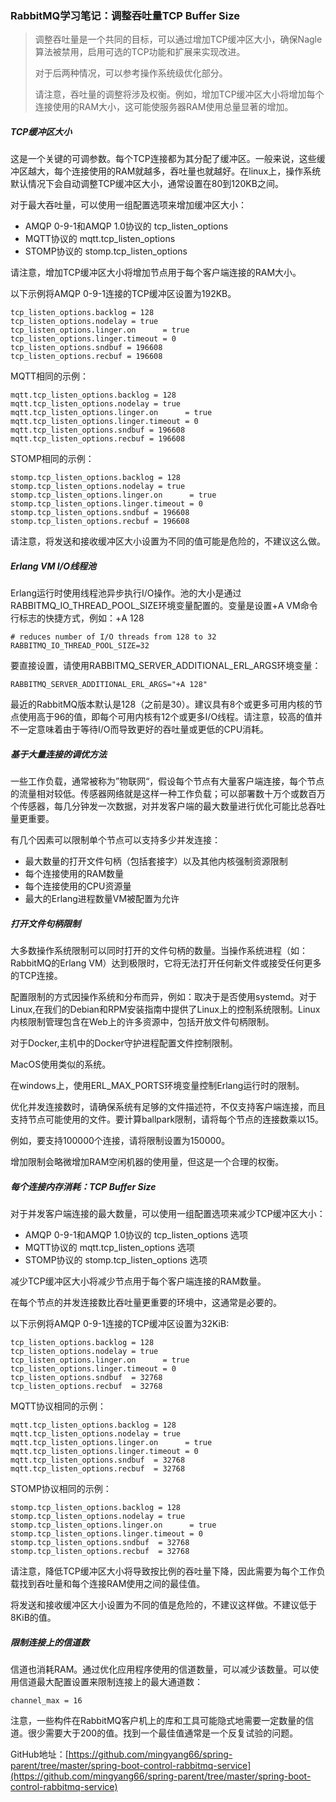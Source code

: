 ### RabbitMQ学习笔记：调整吞吐量TCP Buffer Size

> 调整吞吐量是一个共同的目标，可以通过增加TCP缓冲区大小，确保Nagle算法被禁用，启用可选的TCP功能和扩展来实现改进。
>
> 对于后两种情况，可以参考操作系统级优化部分。
>
> 请注意，吞吐量的调整将涉及权衡。例如，增加TCP缓冲区大小将增加每个连接使用的RAM大小，这可能使服务器RAM使用总量显著的增加。

##### TCP缓冲区大小

这是一个关键的可调参数。每个TCP连接都为其分配了缓冲区。一般来说，这些缓冲区越大，每个连接使用的RAM就越多，吞吐量也就越好。在linux上，操作系统默认情况下会自动调整TCP缓冲区大小，通常设置在80到120KB之间。

对于最大吞吐量，可以使用一组配置选项来增加缓冲区大小：

- AMQP 0-9-1和AMQP 1.0协议的 tcp_listen_options
- MQTT协议的 mqtt.tcp_listen_options
- STOMP协议的 stomp.tcp_listen_options

请注意，增加TCP缓冲区大小将增加节点用于每个客户端连接的RAM大小。

以下示例将AMQP 0-9-1连接的TCP缓冲区设置为192KB。

```
tcp_listen_options.backlog = 128
tcp_listen_options.nodelay = true
tcp_listen_options.linger.on      = true
tcp_listen_options.linger.timeout = 0
tcp_listen_options.sndbuf = 196608
tcp_listen_options.recbuf = 196608
```

MQTT相同的示例：

```
mqtt.tcp_listen_options.backlog = 128
mqtt.tcp_listen_options.nodelay = true
mqtt.tcp_listen_options.linger.on      = true
mqtt.tcp_listen_options.linger.timeout = 0
mqtt.tcp_listen_options.sndbuf = 196608
mqtt.tcp_listen_options.recbuf = 196608
```

STOMP相同的示例：

```
stomp.tcp_listen_options.backlog = 128
stomp.tcp_listen_options.nodelay = true
stomp.tcp_listen_options.linger.on      = true
stomp.tcp_listen_options.linger.timeout = 0
stomp.tcp_listen_options.sndbuf = 196608
stomp.tcp_listen_options.recbuf = 196608
```

请注意，将发送和接收缓冲区大小设置为不同的值可能是危险的，不建议这么做。

##### Erlang VM I/O线程池

Erlang运行时使用线程池异步执行I/O操作。池的大小是通过RABBITMQ_IO_THREAD_POOL_SIZE环境变量配置的。变量是设置+A
VM命令行标志的快捷方式，例如：+A 128

```
# reduces number of I/O threads from 128 to 32
RABBITMQ_IO_THREAD_POOL_SIZE=32
```

要直接设置，请使用RABBITMQ_SERVER_ADDITIONAL_ERL_ARGS环境变量：

```
RABBITMQ_SERVER_ADDITIONAL_ERL_ARGS="+A 128"
```

最近的RabbitMQ版本默认是128（之前是30）。建议具有8个或更多可用内核的节点使用高于96的值，即每个可用内核有12个或更多I/O线程。请注意，较高的值并不一定意味着由于等待I/O而导致更好的吞吐量或更低的CPU消耗。

##### 基于大量连接的调优方法

一些工作负载，通常被称为”物联网“，假设每个节点有大量客户端连接，每个节点的流量相对较低。传感器网络就是这样一种工作负载；可以部署数十万个或数百万个传感器，每几分钟发一次数据，对并发客户端的最大数量进行优化可能比总吞吐量更重要。

有几个因素可以限制单个节点可以支持多少并发连接：

- 最大数量的打开文件句柄（包括套接字）以及其他内核强制资源限制
- 每个连接使用的RAM数量
- 每个连接使用的CPU资源量
- 最大的Erlang进程数量VM被配置为允许

##### 打开文件句柄限制

大多数操作系统限制可以同时打开的文件句柄的数量。当操作系统进程（如：RabbitMQ的Erlang VM）达到极限时，它将无法打开任何新文件或接受任何更多的TCP连接。

配置限制的方式因操作系统和分布而异，例如：取决于是否使用systemd。对于Linux,在我们的Debian和RPM安装指南中提供了Linux上的控制系统限制。Linux内核限制管理包含在Web上的许多资源中，包括开放文件句柄限制。

对于Docker,主机中的Docker守护进程配置文件控制限制。

MacOS使用类似的系统。

在windows上，使用ERL_MAX_PORTS环境变量控制Erlang运行时的限制。

优化并发连接数时，请确保系统有足够的文件描述符，不仅支持客户端连接，而且支持节点可能使用的文件。要计算ballpark限制，请将每个节点的连接数乘以15。

例如，要支持100000个连接，请将限制设置为150000。

增加限制会略微增加RAM空闲机器的使用量，但这是一个合理的权衡。

##### 每个连接内存消耗：TCP Buffer Size

对于并发客户端连接的最大数量，可以使用一组配置选项来减少TCP缓冲区大小：

- AMQP 0-9-1和AMQP 1.0协议的 tcp_listen_options 选项
- MQTT协议的 mqtt.tcp_listen_options 选项
- STOMP协议的 stomp.tcp_listen_options 选项

减少TCP缓冲区大小将减少节点用于每个客户端连接的RAM数量。

在每个节点的并发连接数比吞吐量更重要的环境中，这通常是必要的。

以下示例将AMQP 0-9-1连接的TCP缓冲区设置为32KiB:

```
tcp_listen_options.backlog = 128
tcp_listen_options.nodelay = true
tcp_listen_options.linger.on      = true
tcp_listen_options.linger.timeout = 0
tcp_listen_options.sndbuf  = 32768
tcp_listen_options.recbuf  = 32768
```

MQTT协议相同的示例：

```
mqtt.tcp_listen_options.backlog = 128
mqtt.tcp_listen_options.nodelay = true
mqtt.tcp_listen_options.linger.on      = true
mqtt.tcp_listen_options.linger.timeout = 0
mqtt.tcp_listen_options.sndbuf  = 32768
mqtt.tcp_listen_options.recbuf  = 32768
```

STOMP协议相同的示例：

```
stomp.tcp_listen_options.backlog = 128
stomp.tcp_listen_options.nodelay = true
stomp.tcp_listen_options.linger.on      = true
stomp.tcp_listen_options.linger.timeout = 0
stomp.tcp_listen_options.sndbuf  = 32768
stomp.tcp_listen_options.recbuf  = 32768
```

请注意，降低TCP缓冲区大小将导致按比例的吞吐量下降，因此需要为每个工作负载找到吞吐量和每个连接RAM使用之间的最佳值。

将发送和接收缓冲区大小设置为不同的值是危险的，不建议这样做。不建议低于8KiB的值。

##### 限制连接上的信道数

信道也消耗RAM。通过优化应用程序使用的信道数量，可以减少该数量。可以使用信道最大配置设置来限制连接上的最大通道数：

```
channel_max = 16
```

注意，一些构件在RabbitMQ客户机上的库和工具可能隐式地需要一定数量的信道。很少需要大于200的值。找到一个最佳值通常是一个反复试验的问题。

GitHub地址：[https://github.com/mingyang66/spring-parent/tree/master/spring-boot-control-rabbitmq-service](https://github.com/mingyang66/spring-parent/tree/master/spring-boot-control-rabbitmq-service)